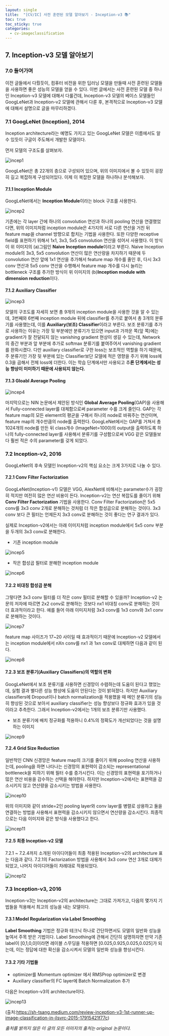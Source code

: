 ```yaml
---
layout: single
title:  "[CV/IC] 사전 훈련된 모델 알아보기 - Inception-v3 📚"
toc: true
toc_sticky: true
categories:
  - cv-imageclassification
---
```




## 7. Inception-v3 모델 알아보기

### 7.0 들어가며
이전 글들에서 다뤘듯이, 컴퓨터 비전을 위한 딥러닝 모델을 만들때 사전 훈련된 모델들을 사용하면 좋은 성능의 모델을 얻을 수 있다. 이번 글에서는 사전 훈련된 모델 중 하나인 Inception-v3 모델에 대해서 다룰건데, Inception-v3 모델의 베이스 모델들인 GoogLeNet과 Inception-v2 모델에 관해서 다룬 후, 본격적으로 Inception-v3 모델에 대해서 설명으로 글을 마무리하겠다.

### 7.1 GoogLeNet (Inception), 2014
Inception architecture라는 예명도 가지고 있는 GoogLeNet 모델은 이름에서도 알 수 있듯이 구글이 주도해서 개발한 모델이다. 

먼저 모델의 구조도를 살펴보자.

![incep1](https://user-images.githubusercontent.com/77332628/202139016-be32bbc9-23c0-4827-9d72-5ec3dda4fb25.png)


GoogLeNet은 총 22개의 층으로 구성되어 있으며, 위의 이미지에서 볼 수 있듯이 굉장히 길고 복잡하게 구성되어있다. 이제 이 복잡한 모델을 하나하나 분석해보자.

#### 7.1.1 Inception Module
GoogLeNet에서는 **Inception Module**이라는 block 구조를 사용한다.

![incep2](https://user-images.githubusercontent.com/77332628/202139025-02ced19c-d40b-48a3-8742-27151df01c68.png)


기존에는 각 layer 간에 하나의 convolution 연산과 하나의 pooling 연산을 연결했었다면, 위의 이미지처럼 inception module은 4가지의 서로 다른 연산을 거친 뒤 feature map을 channel 방향으로 합치는 기법을 사용한다. 또한 다양한 receptive field를 표현하기 위해서 1x1, 3x3, 5x5 convolution 연산을 섞어서 사용했다. 이 방식이 위 이미지의 (a)그림인 **Naive Inception module**이라고 부른다. Naive Inception module의 3x3, 5x5 convolution 연산이 많은 연산량을 차지하기 때문에 두 convolution 연산 앞에 1x1 연산을 추가해서 feature map 개수를 줄인 후, 다시 3x3 conv 연산과 5x5 conv 연산을 수행해서 feature map 개수를 다시 늘리는 bottleneck 구조를 추가한 방식이 위 이미지의 (b)**Inception module with dimension reduction**이다.

#### 7.1.2 Auxiliary Classifier

![incep3](https://user-images.githubusercontent.com/77332628/202139027-012a110e-9e11-4399-a6c7-1705e6b80f8a.png)


모델의 구조도를 자세히 보면 총 9개의 inception module을 사용한 것을 알 수 있는데, 3번째와 6번째 inception module 뒤에 classifier를 추가로 붙여서 총 3개의 분류기를 사용했는데, 이를 **Auxiliary(보조) Classifier**이라고 부른다. 보조 분류기를 추가로 사용하는 이유는 가장 뒷 부분에만 분류기가 있으면 input과 가까운 쪽(앞 쪽)에는 gradient가 잘 전달되지 않는 vanishing gradient 현상이 생길 수 있는데, Network의 중간 부분과 앞 부분에 추가로 softmax 분류기를 붙여주어서 vanishing gradient를 완화시켰다. 다만 auxiliary classifier로 구한 loss는 보조적인 역할을 하기 때문에, 주 분류기인 가장 뒷 부분에 있는 Classifier보단 모델에 적은 영향을 주기 위해 loss에 0.3을 곱해서 전체 loss에 더한다. 이는 학습 단계에서만 사용되고 추**론 단계에서는 성능 향상이 미미하기 때문에 사용되지 않는다.**

#### 7.1.3 Gloabl Average Pooling

![incep4](https://user-images.githubusercontent.com/77332628/202139029-1f426132-1e65-415d-a7fb-8a9aeebd3d02.png)


마지막으로는 NIN 논문에서 제안된 방식인 **Global Average Pooling**(GAP)을 사용해서 Fully-connected layer를 대체함으로써 parameter 수를 크게 줄인다. GAP는 각 feature map의 모든 element의 평균을 구해서 하나의 node로 바꿔주는 연산이며, feature map의 개수만큼의 node를 출력한다. GoogLeNet에서는 GAP를 거쳐서 총 1024개의 node를 만든 뒤 class개수 (ImageNet=1000)의 output을 출력하도록 하나의 fully-connected layer를 사용해서 분류기를 구성함으로써 VGG 같은 모델들보다 훨씬 적은 수의 parameter를 갖게 되었다.

### 7.2 Inception-v2, 2016
GoogLeNet의 후속 모델인 Inception-v2의 핵심 요소는 크게 3가지로 나눌 수 있다. 

#### 7.2.1 Conv Filter Factorization
GoogLeNet(Inception-v1) 모델은 VGG, AlexNet에 비해서는 parameter수가 굉장히 적지만 여전히 많은 연산 비용이 든다. Inception-v2는 연산 복잡도를 줄이기 위해 **Conv Filter Factorization** 기법을 사용한다. Conv Filter Factorization은 5x5 conv를 3x3 conv 2개로 분해하는 것처럼 더 작은 합성곱으로 분해하는 것이다. 3x3 conv 보다 큰 필터는 언제든지 3x3 conv로 분해하는 것이 좋다는 연구 결과가 있다.

실제로 Inception-v2에서는 아래 이미지처럼 inception module에서 5x5 conv 부분을 두개의 3x3 conv로 분해한다.

* 기존 inception module

![incep5](https://user-images.githubusercontent.com/77332628/202139032-0784ae75-c81a-4848-a526-ace166902e35.png)


* 작은 합성곱 필터로 분해한 inception module

![incep6](https://user-images.githubusercontent.com/77332628/202139033-9bf83fcc-8db1-44bd-94bf-7daf54c22f3f.png)


#### 7.2.2 비대칭 합성곱 분해 
그렇다면 3x3 conv 필터를 더 작은 conv 필터로 분해할 수 있을까? Inception-v2 논문의 저자에 따르면 2x2 conv로 분해하는 것보다 nx1 비대칭 conv로 분해하는 것이 더 효과적이라고 한다. 예를 들어 아래 이미지처럼 3x3 conv를 1x3 conv와 3x1 conv로 분해하는 것이다. 

![incep7](https://user-images.githubusercontent.com/77332628/202139037-2fd95781-3ec8-4f33-a844-f6c096de1399.png)


feature map 사이즈가 17~20 사이일 때 효과적이기 때문에 Inception-v2 모델에서는 inception module에서 nXn conv를 nx1 과 1xn conv로 대체하면 다음과 같이 된다.

![incep8](https://user-images.githubusercontent.com/77332628/202139042-a508f0a7-cbaa-4422-be14-8585d46cfb58.png)


#### 7.2.3 보조 분류기(Auxiliary Classifiers)의 역할의 변화
GoogLeNet에서 보조 분류기를 사용하면 신경망이 수렴하는데 도움이 된다고 했었는데, 실험 결과 별다른 성능 향상에 도움이 안된다는 것이 밝혀졌다. 하지만 Auxiliary classifiers에 Dropout이나 batch normalization을 적용했을 때 메인 분류기의 성능히 향상된 것으로 보아서 auxiliary classifier는 성능 향상보다 정규화 효과가 있을 것이라고 추측한다. 그래서 Inception-v2에서는 1개의 보조 분류기만 사용했다.

* 보조 분류기에 배치 정규화를 적용하니 0.4%의 정확도가 개선되었다는 것을 설명하는 이미지

![incep9](https://user-images.githubusercontent.com/77332628/202139047-8ebf09f5-3ab3-43c5-b862-e6c47dcc23bb.png)


#### 7.2.4 Grid Size Reduction
일반적인 CNN 신경망은 feature map의 크기를 줄이기 위해 pooling 연산을 사용하는데, pooling을 하면 나타나는 신경망의 표현력이 감소되는 representational bottleneck을 피하기 위해 필터 수를 증가시킨다. 이는 신경망의 표현력을 포기하거나 많은 연산 비용을 감수하는 선택을 해야한다. 하지만 Inception-v2에서는 표현력을 감소시키지 않고 연산량을 감소시키는 방법을 사용한다. 

![incep10](https://user-images.githubusercontent.com/77332628/202139050-7069e2b9-1bc4-4b86-99b7-5d80496efdcd.png)


위의 이미지와 같이 stride=2인 pooling layer와 conv layer를 병렬로 상용하고 둘을 연결하는 방법을 사용해서 표현력을 감소시키지 않으면서 연산량을 감소시킨다. 최종적으로는 다음 이미지와 같은 방식을 사용했다고 한다.

![incep11](https://user-images.githubusercontent.com/77332628/202139055-5cfff798-0bce-4ac0-bbee-a1130f3ff3bf.png)


#### 7.2.5 최종 Inception-v2 모델
7.2.1 ~ 7.2.4까지 소개된 아이디어들이 최종 적용된 Inception-v2의 architecture 표는 다음과 같다. 7.2.1의 Factorization 방법을 사용해서 3x3 conv 연산 3개로 대체가 되었고, 나머지 아이디어들이 차례대로 적용되었다.

![incep12](https://user-images.githubusercontent.com/77332628/202139058-d2db380e-f5a3-4a82-810c-58bd63f1f5f3.png)


### 7.3 Inception-v3, 2016
Inception-v3는 Inception-v2의 architecture는 그대로 가져가고, 다음의 몇가지 기법들을 적용해서 최고의 성능을 내는 모델이다.

#### 7.3.1 Model Regularization via Label Smoothing
**Label Smoothing** 기법은 정규화 테크닉 하나로 간단하면서도 모델의 일반화 성능을 높여서 주목 받은 기법이다. Label Smoothing에 관해서 간단히 설명하자면 만약 기존 label이 [0,1,0,0]이라면 레이블 스무딩을 적용하면 [0.025,0.925,0.025,0.025]가 되는데, 이는 정답에 대한 확신을 감소시켜서 모델의 일반화 성능을 향상시킨다.

#### 7.3.2 기타 기법들
* optimizer를 Momentum optimizer 에서 RMSProp optimizer로 변경
* Auxiliary classifier의 FC layer에 Batch Normalization 추가

다음은 Inception-v3의 architecture이다.

![incep13](https://user-images.githubusercontent.com/77332628/202139061-9fa97c46-e11e-4cef-86aa-92d02c020ad8.png)
 

(출처:https://sh-tsang.medium.com/review-inception-v3-1st-runner-up-image-classification-in-ilsvrc-2015-17915421f77c)


*출처를 밝히지 않은 이 글의 모든 이미지의 출처는 original 논문이다.*
